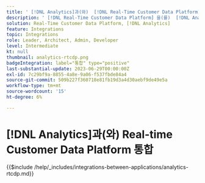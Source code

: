 ```yaml
---
title: ' [!DNL Analytics]과(와)  [!DNL Real-Time Customer Data Platform]  통합'
description: ' [!DNL Real-Time Customer Data Platform] 을(를)  [!DNL Analytics]과(와) 통합하는 방법을 알아봅니다.'
solution: Real-Time Customer Data Platform, [!DNL Analytics]
feature: Integrations
topic: Integrations
role: Leader, Architect, Admin, Developer
level: Intermediate
kt: null
thumbnail: analytics-rtcdp.png
badgeIntegration: label="통합" type="positive"
last-substantial-update: 2023-06-29T00:00:00Z
exl-id: 7c29bf9a-8855-4a8e-9a06-f537fbde84a4
source-git-commit: 509b227f360718e81fb19d3a4d30aebf9de49e5a
workflow-type: tm+mt
source-wordcount: '15'
ht-degree: 6%

---
```


# [!DNL Analytics]과(와) Real-time Customer Data Platform 통합

{{$include /help/_includes/integrations-between-applications/analytics-rtcdp.md}}
